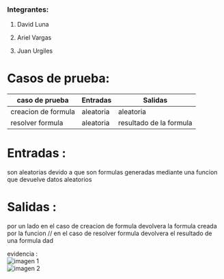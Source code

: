 ### Integrantes:

1. David Luna

2. Ariel Vargas

3. Juan Urgiles

# Casos de prueba:
|    caso de prueba    |   Entradas   |         Salidas           |
|----------------------|--------------|---------------------------|
| creacion de formula  | aleatoria    | aleatoria                 |
| resolver formula     | aleatoria    | resultado de la formula   |

# Entradas : <br>
son aleatorias devido a que son formulas generadas mediante una funcion que devuelve datos aleatorios 
# Salidas : <br>
por un lado en el caso de creacion de formula devolvera la formula creada por la funcion // en el caso de resolver formula devolvera el resultado de una formula dad


evidencia :<br>
![imagen 1]() <br>
![imagen 2]()
